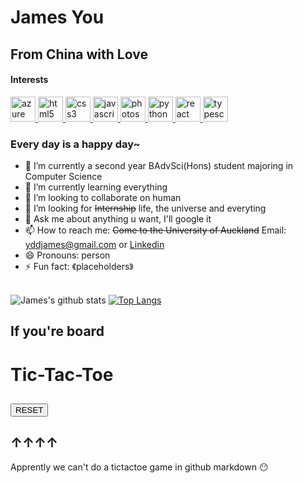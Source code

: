# James You
## From China with Love
#### Interests
<link rel="stylesheet" href="https://cdn.jsdelivr.net/gh/devicons/devicon@v2.8.0/devicon.min.css">

<p align="left">
    <a target="_blank" href="https://dev.azure.com/msa-devops-2020-james/msa-devops-2020-james">
        <img src="https://www.vectorlogo.zone/logos/microsoft_azure/microsoft_azure-icon.svg" alt="azure" width="40" height="40"/>
    </a>
    <a target="_blank" href="https://github.com/jameszu/First-netlify">
        <img src="https://www.vectorlogo.zone/logos/w3_html5/w3_html5-icon.svg" alt="html5" width="40" height="40"/>
    </a>
    <a target="_blank" href="https://github.com/jameszu/First-netlify">
        <img src="https://cdn4.iconfinder.com/data/icons/social-media-logos-6/512/121-css3-512.png" alt="css3" width="40" height="40"/>
    </a> 
    <a target="_blank" href="https://github.com/jameszu/First-netlify">
        <img src="https://miro.medium.com/max/720/1*LjR0UrFB2a__5h1DWqzstA.png" alt="javascript" width="40" height="40"/>
    </a>
    <a target="_blank" href="https://www.adobe.com/nz/products/photoshop.html">
        <img src="https://www.photoshop.com/images/apps/photoshop.png" alt="photoshop" width="40" height="40"/>
    </a>
    <a target="_blank" href="https://github.com/jameszu/leetcode-time">
        <img src="https://upload.wikimedia.org/wikipedia/commons/thumb/c/c3/Python-logo-notext.svg/768px-Python-logo-notext.svg.png" alt="python" width="40" height="40"/> 
    </a>
    <a target="_blank" href="https://github.com/jameszu/msa-devops-2020">
        <img src="https://cdn.auth0.com/blog/react-js/react.png" alt="react" width="40" height="40"/>
    </a>
    <a target="_blank" href="https://github.com/jameszu/msa-devops-2020">
        <img src="https://upload.wikimedia.org/wikipedia/commons/thumb/4/4c/Typescript_logo_2020.svg/1200px-Typescript_logo_2020.svg.png" alt="typescript" width="40" height="40"/>
    </a>
</p>


<!--
**jameszu/jameszu** is a ✨ _special_ ✨ repository because its `README.md` (this file) appears on your GitHub profile.
-->

### **Every day is a happy day~**
- 🔭 I’m currently a second year BAdvSci(Hons) student majoring in Computer Science
- 🌱 I’m currently learning everything
- 👯 I’m looking to collaborate on human
- 🤔 I’m looking for ~~Internship~~ life, the universe and everyting 
- 💬 Ask me about anything u want, I'll google it
- 📫 How to reach me: ~~Come to the University of Auckland~~ Email: yddjames@gmail.com or [Linkedin](https://www.linkedin.com/in/jams-you/)
- 😄 Pronouns: person
- ⚡ Fun fact: 《placeholders》
<br><br>

![James's github stats](https://github-readme-stats.vercel.app/api?username=jameszu&title_color=85b4ff&icon_color=85b4ff&show_icons=true&count_private=true)
[![Top Langs](https://github-readme-stats.vercel.app/api/top-langs/?username=jameszu&layout=compact&title_color=85b4ff)](https://github.com/anuraghazra/github-readme-stats)

## If you're board

<!DOCTYPE html>
<html lang="en">

<head>
    <meta charset="UTF-8" />
    <meta name="viewport" content="width=device-width, initial-scale=1.0" />
    <meta http-equiv="X-UA-Compatible" content="ie=edge" />
    <title>Tick-Tac-Toe</title>
    <link rel="stylesheet" href="./tictactoe/style.css" />
</head>

<body>
    <div class="container">
        <h1>Tic-Tac-Toe</h1>
        <div class="play-area">
        </div>
        <h2 id="winner"></h2>
        <button onclick="reset_board()">RESET</button>
    </div>
    <script src="./tictactoe/app.js"></script>
</body>

</html>

## &#8593;&#8593;&#8593;&#8593;<br>
Apprently we can't do a tictactoe game in github markdown &#x1F636;








